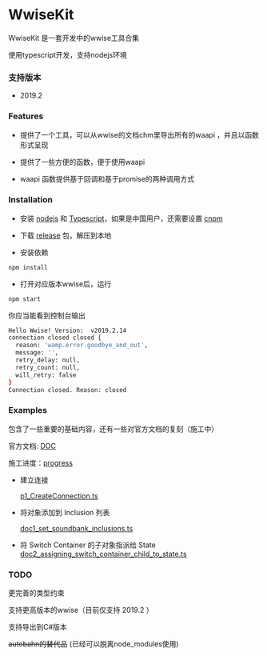 # WwiseKit

WwiseKit 是一套开发中的wwise工具合集

使用typescript开发，支持nodejs环境

### 支持版本

- 2019.2

### Features

- 提供了一个工具，可以从wwise的文档chm里导出所有的waapi ，并且以函数形式呈现

- 提供了一些方便的函数，便于使用waapi

- waapi 函数提供基于回调和基于promise的两种调用方式

### Installation

- 安装 [nodejs](https://nodejs.org/) 和 [Typescript](https://www.typescriptlang.org/)，如果是中国用户，还需要设置 [cnpm](https://npmmirror.com/)

- 下载 [release](https://github.com/Fungus-Light/WwiseKit/releases) 包，解压到本地

- 安装依赖
```bash
npm install
```

- 打开对应版本wwise后，运行
```bash
npm start
```

你应当能看到控制台输出
```bash
Hello Wwise! Version:  v2019.2.14
connection closed closed {
  reason: 'wamp.error.goodbye_and_out',
  message: '',
  retry_delay: null,
  retry_count: null,
  will_retry: false
}
Connection closed. Reason: closed
```

### Examples

包含了一些重要的基础内容，还有一些对官方文档的复刻（施工中）

官方文档: [DOC](https://www.audiokinetic.com/zh/library/2019.2.15_7667/?source=SDK&id=waapi_example_index.html)

施工进度：[progress](./progress.md) 

- 建立连接

    [p1_CreateConnection.ts](./Typescript_2019_2/SRC/Examples/p1_CreateConnection.ts)

- 将对象添加到 Inclusion 列表

    [doc1_set_soundbank_inclusions.ts](./Typescript_2019_2/SRC/Examples/doc1_set_soundbank_inclusions.ts)

- 将 Switch Container 的子对象指派给 State
    [doc2_assigning_switch_container_child_to_state.ts](./Typescript_2019_2/SRC/Examples/doc2_assigning_switch_container_child_to_state.ts)

### TODO

更完善的类型约束

支持更高版本的wwise（目前仅支持 2019.2 ）

支持导出到C#版本

~~autobahn的替代品~~  (已经可以脱离node_modules使用)